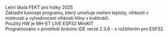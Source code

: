 Letní škola FEKT pro holky 2025</BR>
Základní koncept programu, který umoňuje meření teploty, vlhkosti v místnosti a vyhodnocení vlhkosti hlíny v květináči.</BR>
Použitý HW je MH-ET LIVE ESP32 MiniKIT </BR>
Programováno v prostředí Arduino IDE verze 2.3.6 - s rožšířením pro ESP32 </BR>
